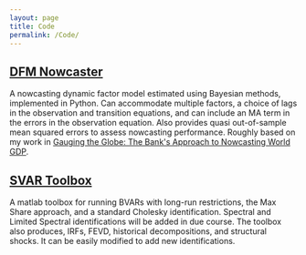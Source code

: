 ```yaml
---
layout: page
title: Code
permalink: /Code/
---
```



## [DFM Nowcaster](https://github.com/genekindberg/DFM-Nowcaster)


A nowcasting dynamic factor model estimated using Bayesian methods, implemented in Python. Can accommodate multiple factors, a choice of lags in the observation and transition equations, and can include an MA term in the errors in the observation equation. Also provides quasi out-of-sample mean squared errors to assess nowcasting performance. Roughly based on my work in [Gauging the Globe: The Bank's Approach to Nowcasting World GDP](https://www.bankofengland.co.uk/quarterly-bulletin/2018/2018-q3/gauging-the-globe-the-banks-approach-to-nowcasting-world-gdp).

## [SVAR Toolbox](https://github.com/genekindberg/SVAR_tools)
A matlab toolbox for running BVARs with long-run restrictions, the Max Share approach, and a standard Cholesky identification. Spectral and Limited Spectral identifications will be added in due course. The toolbox also produces, IRFs, FEVD, historical decompositions, and structural shocks. It can be easily modified to add new identifications. 

